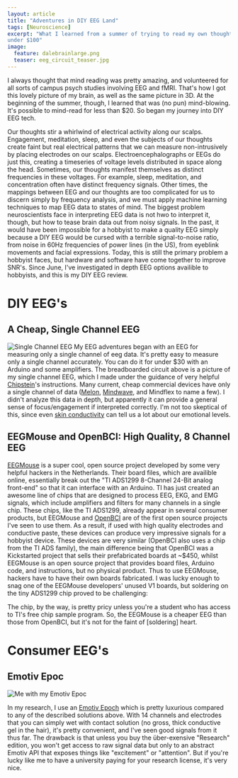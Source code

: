 ```yaml
---
layout: article
title: "Adventures in DIY EEG Land"
tags: [Neuroscience]
excerpt: "What I learned from a summer of trying to read my own thoughts for
under $100"
image:
  feature: dalebrainlarge.png
  teaser: eeg_circuit_teaser.jpg
---
```


I always thought that mind reading was pretty amazing, and volunteered for
all sorts of campus psych studies involving EEG and fMRI. That's how I got
this lovely picture of my brain, as well as the same picture in 3D.  At the beginning of the summer, though, I learned that was (no pun) mind-blowing.  It's possible to mind-read for less than $20.  So began my journey into DIY EEG tech.  

Our thoughts stir a whirlwind of electrical activity along our scalps.  Engagement, meditation, sleep, and even the subjects of our thoughts create faint but real electrical patterns that we can measure non-intrusively by placing electrodes on our scalps.  Electroencephalographs or EEGs do just this, creating a timeseries of voltage levels distributed in space along the head.  Sometimes, our thoughts manifest themselves as distinct frequencies in these voltages. For example, sleep, meditation, and concentration often have distinct frequency signals.  Other times, the mappings between EEG and our thoughts are too complicated for us to discern simply by frequency analysis, and we must apply machine learning techniques to map EEG data to states of mind.  The biggest problem neuroscientists face in interpreting EEG data is not hwo to interpret it, though, but how to tease brain data out from noisy signals.  In the past, it would have been impossible for a hobbyist to make a quality EEG simply because a DIY EEG would be cursed with a terrible signal-to-noise ratio, from noise in 60Hz frequencies of power lines (in the US), from eyeblink movements and facial expressions.  Today, this is still the primary problem a hobbyist faces, but hardware and software have come together to improve SNR's.  Since June, I've investigated in depth EEG options availible to hobbyists, and this is my DIY EEG review.

# DIY EEG's
  ## A Cheap, Single Channel EEG

![Single Channel EEG]({{site.url}}/images/eeg_circuit.jpeg)
  My EEG adventures began with an EEG for measuring only a single channel of eeg data.  It's pretty easy to measure only a single channel accurately. You can do it for under $30 with an Arduino and some amplifiers.  The breadboarded circuit above is a picture of my single channel EEG, which I made under the guidance of very helpful [Chipstein](https://sites.google.com/site/chipstein/home-page/eeg-with-an-arduino)'s instructions.  Many current, cheap commercial devices have only a single channel of data ([Melon](http://www.thinkmelon.com/), [Mindwave](http://store.neurosky.com/products/mindwave-1), and Mindflex to name a few). I didn't analyze this data in depth, but apparently it can provide a general sense of focus/engagement if interpreted correctly. I'm not too skeptical of this, since even [skin conductivity]({{site.url}}/camsense-an-emotion-controlled-camera/) can tell us a lot about our emotional levels.  

## EEGMouse and OpenBCI: High Quality, 8 Channel EEG

[EEGMouse](http://openelectronicslab.github.io/eeg-mouse/) is a super cool, open source project developed by some very helpful hackers in the Netherlands. Their board files, which are availible online, essentially break out the "TI ADS1299 8-Channel 24-Bit analog front-end" so that it can interface with an Arduino. TI has just created an awesome line of chips that are designed to process EEG, EKG, and EMG signals, which include amplifiers and filters for many channels in a single chip. These chips, like the TI ADS1299, already appear in several consumer products, but EEGMouse and [OpenBCI](openbci.com) are of the first open source projects I've seen to use them.  As a result, if used with high quality electrodes and conductive paste, these devices can produce very impressive signals for a hobbyist device.   These devices are very similar (OpenBCI also uses a chip from the TI ADS family), the main difference being that OpenBCI was a Kickstarted project that sells their prefabricated boards at ~$450, whilst EEGMouse is an open source project that provides board files, Arduino code, and instructions, but no physical product.  Thus to use EEGMouse, hackers have to have their own boards fabricated.  I was lucky enough to snag one of the EEGMouse developers' unused V1 boards, but soldering on the tiny ADS1299 chip proved to be challenging:

The chip, by the way, is pretty pricy unless you're a student who has access to TI's free chip sample program. So, the EEGMouse is a cheaper EEG than those from OpenBCI, but it's not for the faint of [soldering] heart.

# Consumer EEG's

## Emotiv Epoc
![Me with my Emotiv Epoc]({{site.url}}/images/dale_emotiv.jpg)

In my research, I use an [Emotiv Epoch](https://emotiv.com/epoc.php) which is pretty luxurious compared to any of the described solutions above. With 14 channels and electrodes that you can simply wet with contact solution (no gross, thick conductive gel in the hair), it's pretty convenient, and I've seen good signals from it thus far. The drawback is that unless you buy the über-exensive "Research" edition, you won't get access to raw signal data but only to an abstract Emotiv API that exposes things like "excitement" or "attention". But if you're lucky like me to have a university paying for your research license, it's very nice.
